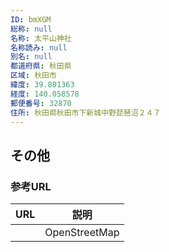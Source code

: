 ```yaml
---
ID: bmXGM
総称: null
名称: 太平山神社
名称読み: null
別名: null
都道府県: 秋田県
区域: 秋田市
緯度: 39.801363
経度: 140.058578
郵便番号: 32870
住所: 秋田県秋田市下新城中野琵琶沼２４７
---
```


## その他

### 参考URL

| URL | 説明          |
| --- | ------------- |
|     | OpenStreetMap |
